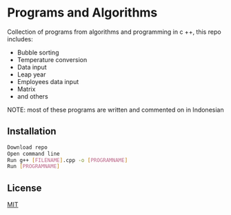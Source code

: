 # Programs and Algorithms
Collection of programs from algorithms and programming in c ++, this repo includes:

* Bubble sorting
* Temperature conversion
* Data input
* Leap year
* Employees data input
* Matrix
* and others

NOTE: most of these programs are written and commented on in Indonesian
## Installation

```bash
Download repo
Open command line
Run g++ [FILENAME].cpp -o [PROGRAMNAME]
Run [PROGRAMNAME]
```

## License
[MIT](https://choosealicense.com/licenses/mit/)
